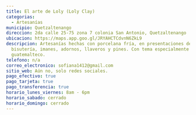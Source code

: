 ```yaml
---
title: El arte de Loly (Loly Clay)
categorias:
  - Artesanías
municipio: Quetzaltenango
direccion: 2da calle 25-75 zona 7 colonia San Antonio, Quetzaltenango
ubicacion: https://maps.app.goo.gl/JRYAHCTCdvnN6ZkL9
descripcion: Artesanías hechas con porcelana fría, en presentaciones de
  bisutería, imanes, adornos, llaveros y pines. Con tema especialmente
  guatemalteco.
telefono: n/a
correo_electronico: sofiana1412@gmail.com
sitio_web: Aún no, solo redes sociales.
pago_efectivo: true
pago_tarjeta: true
pago_transferencia: true
horario_lunes_viernes: 8am - 6pm
horario_sabado: cerrado
horario_domingo: cerrado
---
```

